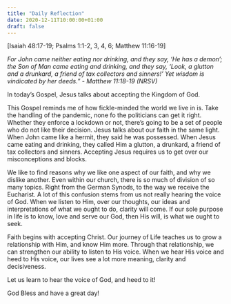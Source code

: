 ```yaml
---
title: "Daily Reflection"
date: 2020-12-11T10:00:00+01:00
draft: false
---
```


[Isaiah 48:17-19; Psalms 1:1-2, 3, 4, 6; Matthew 11:16-19]

_For John came neither eating nor drinking, and they say, ‘He has a demon’; the Son of Man came eating and drinking, and they say, ‘Look, a glutton and a drunkard, a friend of tax collectors and sinners!’ Yet wisdom is vindicated by her deeds.” - Matthew 11:18-19 (NRSV)_

In today’s Gospel, Jesus talks about accepting the Kingdom of God.

This Gospel reminds me of how fickle-minded the world we live in is. Take the handling of the pandemic, none fo the politicians can get it right. Whether they enforce a lockdown or not, there’s going to be a set of people who do not like their decision. Jesus talks about our faith in the same light. When John came like a hermit, they said he was possessed. When Jesus came eating and drinking, they called Him a glutton, a drunkard, a friend of tax collectors and sinners. Accepting Jesus requires us to get over our misconceptions and blocks.

We like to find reasons why we like one aspect of our faith, and why we dislike another. Even within our church, there is so much of division of so many topics. Right from the German Synods, to the way we receive the Eucharist. A lot of this confusion stems from us not really hearing the voice of God. When we listen to Him, over our thoughts, our ideas and interpretations of what we ought to do, clarity will come. If our sole purpose in life is to know, love and serve our God, then His will, is what we ought to seek.

Faith begins with accepting Christ. Our journey of Life teaches us to grow a relationship with Him, and know Him more. Through that relationship, we can strengthen our ability to listen to His voice. When we hear His voice and heed to His voice, our lives see a lot more meaning, clarity and decisiveness.

Let us learn to hear the voice of God, and heed to it!

God Bless and have a great day!
